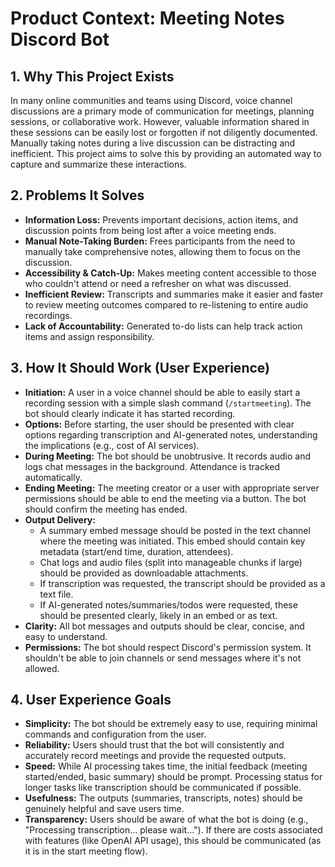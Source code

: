 # Product Context: Meeting Notes Discord Bot

## 1. Why This Project Exists

In many online communities and teams using Discord, voice channel discussions are a primary mode of communication for meetings, planning sessions, or collaborative work. However, valuable information shared in these sessions can be easily lost or forgotten if not diligently documented. Manually taking notes during a live discussion can be distracting and inefficient. This project aims to solve this by providing an automated way to capture and summarize these interactions.

## 2. Problems It Solves

- **Information Loss:** Prevents important decisions, action items, and discussion points from being lost after a voice meeting ends.
- **Manual Note-Taking Burden:** Frees participants from the need to manually take comprehensive notes, allowing them to focus on the discussion.
- **Accessibility & Catch-Up:** Makes meeting content accessible to those who couldn't attend or need a refresher on what was discussed.
- **Inefficient Review:** Transcripts and summaries make it easier and faster to review meeting outcomes compared to re-listening to entire audio recordings.
- **Lack of Accountability:** Generated to-do lists can help track action items and assign responsibility.

## 3. How It Should Work (User Experience)

- **Initiation:** A user in a voice channel should be able to easily start a recording session with a simple slash command (`/startmeeting`). The bot should clearly indicate it has started recording.
- **Options:** Before starting, the user should be presented with clear options regarding transcription and AI-generated notes, understanding the implications (e.g., cost of AI services).
- **During Meeting:** The bot should be unobtrusive. It records audio and logs chat messages in the background. Attendance is tracked automatically.
- **Ending Meeting:** The meeting creator or a user with appropriate server permissions should be able to end the meeting via a button. The bot should confirm the meeting has ended.
- **Output Delivery:**
  - A summary embed message should be posted in the text channel where the meeting was initiated. This embed should contain key metadata (start/end time, duration, attendees).
  - Chat logs and audio files (split into manageable chunks if large) should be provided as downloadable attachments.
  - If transcription was requested, the transcript should be provided as a text file.
  - If AI-generated notes/summaries/todos were requested, these should be presented clearly, likely in an embed or as text.
- **Clarity:** All bot messages and outputs should be clear, concise, and easy to understand.
- **Permissions:** The bot should respect Discord's permission system. It shouldn't be able to join channels or send messages where it's not allowed.

## 4. User Experience Goals

- **Simplicity:** The bot should be extremely easy to use, requiring minimal commands and configuration from the user.
- **Reliability:** Users should trust that the bot will consistently and accurately record meetings and provide the requested outputs.
- **Speed:** While AI processing takes time, the initial feedback (meeting started/ended, basic summary) should be prompt. Processing status for longer tasks like transcription should be communicated if possible.
- **Usefulness:** The outputs (summaries, transcripts, notes) should be genuinely helpful and save users time.
- **Transparency:** Users should be aware of what the bot is doing (e.g., "Processing transcription... please wait..."). If there are costs associated with features (like OpenAI API usage), this should be communicated (as it is in the start meeting flow).
